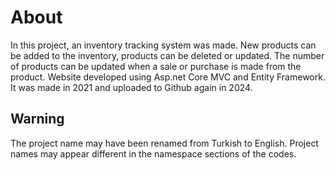 # About
In this project, an inventory tracking system was made. New products can be added to the inventory, products can be deleted or updated. The number of products can be updated when a sale or purchase is made from the product. Website developed using Asp.net Core MVC and Entity Framework. It was made in 2021 and uploaded to Github again in 2024.

## Warning
The project name may have been renamed from Turkish to English. Project names may appear different in the namespace sections of the codes.
